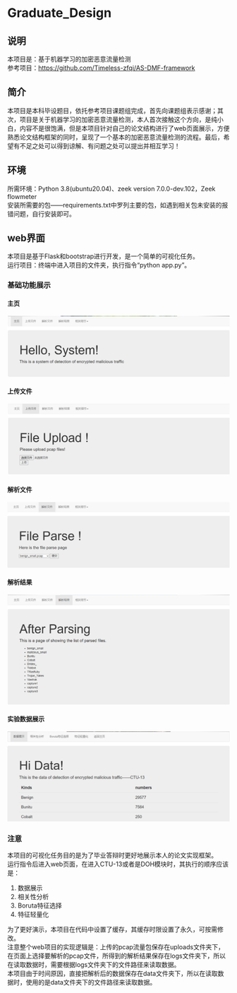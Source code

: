 # Graduate_Design
## 说明
本项目是：基于机器学习的加密恶意流量检测<br>参考项目：https://github.com/Timeless-zfqi/AS-DMF-framework
## 简介
本项目是本科毕设题目，依托参考项目课题组完成，首先向课题组表示感谢；其次，项目是关于机器学习的加密恶意流量检测，本人首次接触这个方向，是纯小白，内容不是很饱满，但是本项目针对自己的论文结构进行了web页面展示，方便熟悉论文结构框架的同时，呈现了一个基本的加密恶意流量检测的流程。最后，希望有不足之处可以得到谅解、有问题之处可以提出并相互学习！
## 环境
所需环境：Python 3.8(ubuntu20.04)、zeek version 7.0.0-dev.102，Zeek flowmeter<br>
安装所需要的包——requirements.txt中罗列主要的包，如遇到相关包未安装的报错问题，自行安装即可。
## web界面
本项目是基于Flask和bootstrap进行开发，是一个简单的可视化任务。<br>
运行项目：终端中进入项目的文件夹，执行指令“python app.py”。
### 基础功能展示
#### 主页
![image](https://github.com/face-gold/Graduate_Design/blob/main/images/image-20240530140503115.png)
#### 上传文件
![image](https://github.com/face-gold/Graduate_Design/blob/main/images/image-20240530140532240.png)
#### 解析文件
![image](https://github.com/face-gold/Graduate_Design/blob/main/images/image-20240530140602240.png)
#### 解析结果
![image](https://github.com/face-gold/Graduate_Design/blob/main/images/image-20240530140622546.png)
#### 实验数据展示
![image](https://github.com/face-gold/Graduate_Design/blob/main/images/image-20240530141656822.png)
### 注意
本项目的可视化任务目的是为了毕业答辩时更好地展示本人的论文实现框架。<br>
运行指令后进入web页面，在进入CTU-13或者是DOH模块时，其执行的顺序应该是：<br>
1. 数据展示
2. 相关性分析
3. Boruta特征选择
4. 特征轻量化

为了更好演示，本项目在代码中设置了缓存，其缓存时限设置了永久，可按需修改。<br>
注意整个web项目的实现逻辑是：上传的pcap流量包保存在uploads文件夹下，在页面上选择要解析的pcap文件，所得到的解析结果保存在logs文件夹下，所以在读取数据时，需要根据logs文件夹下的文件路径来读取数据。<br>
本项目由于时间原因，直接把解析后的数据保存在data文件夹下，所以在读取数据时，使用的是data文件夹下的文件路径来读取数据。
